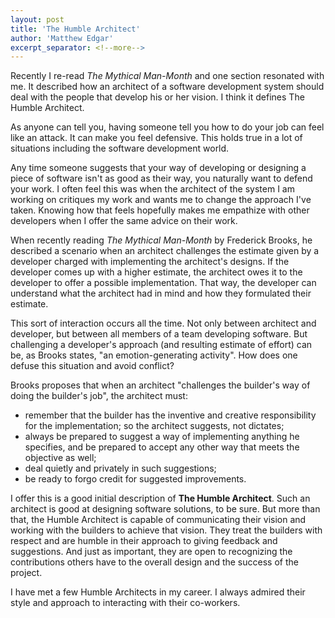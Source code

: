 ```yaml
---
layout: post
title: 'The Humble Architect'
author: 'Matthew Edgar'
excerpt_separator: <!--more-->
---
```

 
Recently I re-read _The Mythical Man-Month_ and one section resonated with me. It described how an architect of a software development system should deal with the people that develop his or her vision. I think it defines The Humble Architect.

<!--more-->

As anyone can tell you, having someone tell you how to do your job can feel like an attack. It can make you feel defensive. This holds true in a lot of situations including the software development world.

Any time someone suggests that your way of developing or designing a piece of software isn't as good as their way, you naturally want to defend your work. I often feel this was when the architect of the system I am working on critiques my work and wants me to change the approach I've taken. Knowing how that feels hopefully makes me empathize with other developers when I offer the same advice on their work.

When recently reading _The Mythical Man-Month_ by Frederick Brooks, he described a scenario when an architect challenges the estimate given by a developer charged with implementing the architect's designs. If the developer comes up with a higher estimate, the architect owes it to the developer to offer a possible implementation. That way, the developer can understand what the architect had in mind and how they formulated their estimate.

This sort of interaction occurs all the time. Not only between architect and developer, but between all members of a team developing software. But challenging a developer's approach (and resulting estimate of effort) can be, as Brooks states, "an emotion-generating activity". How does one defuse this situation and avoid conflict?

Brooks proposes that when an architect "challenges the builder's way of doing the builder's job", the architect must: 

- remember that the builder has the inventive and creative responsibility for the implementation; so the architect suggests, not dictates;
- always be prepared to suggest a way of implementing anything he specifies, and be prepared to accept any other way that meets the objective as well;
- deal quietly and privately in such suggestions;
- be ready to forgo credit for suggested improvements.

I offer this is a good initial description of **The Humble Architect**. Such an architect is good at designing software solutions, to be sure. But more than that, the Humble Architect is capable of communicating their vision and working with the builders to achieve that vision. They treat the builders with respect and are humble in their approach to giving feedback and suggestions. And just as important, they are open to recognizing the contributions others have to the overall design and the success of the project.

I have met a few Humble Architects in my career. I always admired their style and approach to interacting with their co-workers.




